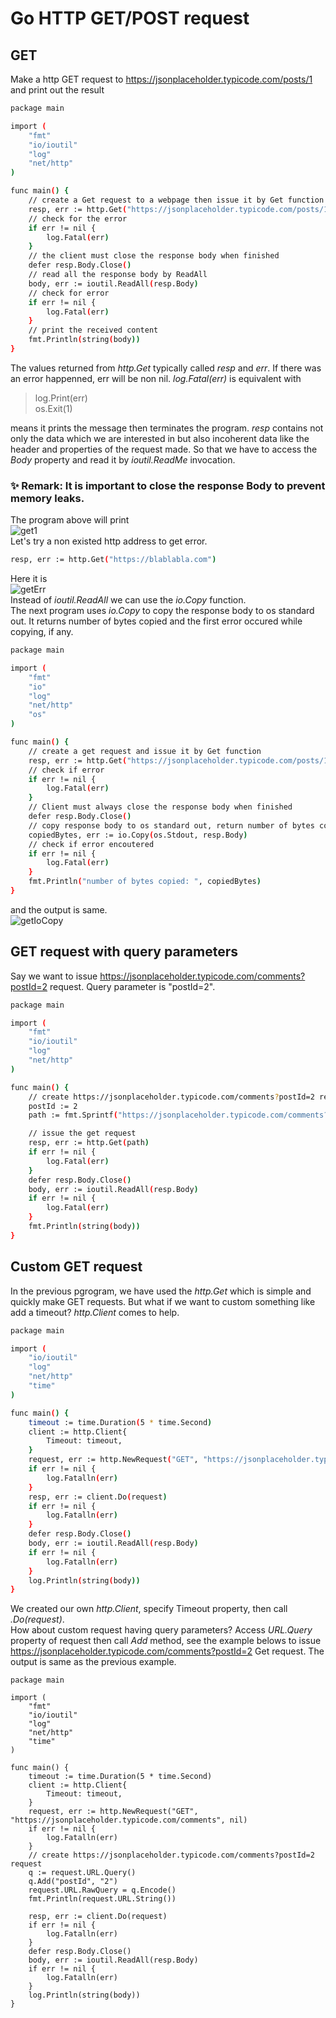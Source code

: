 # Go HTTP GET/POST request
## GET
Make a http GET request to https://jsonplaceholder.typicode.com/posts/1 and print out the result
```sh
package main

import (
	"fmt"
	"io/ioutil"
	"log"
	"net/http"
)

func main() {
	// create a Get request to a webpage then issue it by Get function
	resp, err := http.Get("https://jsonplaceholder.typicode.com/posts/1")
	// check for the error
	if err != nil {
		log.Fatal(err)
	}
	// the client must close the response body when finished
	defer resp.Body.Close()
	// read all the response body by ReadAll
	body, err := ioutil.ReadAll(resp.Body)
	// check for error
	if err != nil {
		log.Fatal(err)
	}
	// print the received content
	fmt.Println(string(body))
}
```
The values returned from _http.Get_ typically called _resp_ and _err_. If there was an error happenned, err will be non nil. _log.Fatal(err)_ is equivalent with 

> log.Print(err)</br>
> os.Exit(1)

means it prints the message then terminates the program.
_resp_ contains not only the data which we are interested in but also incoherent data like the header and properties of the request made. So that we have to access the _Body_ property and read it by _ioutil.ReadMe_ invocation. 

### ✨ Remark: It is important to close the response Body to prevent memory leaks.<br>
The program above will print</br>
![get1](https://user-images.githubusercontent.com/73010204/137583729-3ef9117f-7531-40fb-93b3-dfca5bd0aa49.PNG)</br>
Let's try a non existed http address to get error.
```sh
resp, err := http.Get("https://blablabla.com")
```
Here it is</br>
![getErr](https://user-images.githubusercontent.com/73010204/137584208-7e9a9470-5f03-4581-8840-44e3fccb1830.PNG)</br>
Instead of _ioutil.ReadAll_ we can use the _io.Copy_ function.</br>
The next program uses _io.Copy_ to copy the response body to os standard out. It returns number of bytes copied and the first error occured while copying, if any.
```sh
package main

import (
	"fmt"
	"io"
	"log"
	"net/http"
	"os"
)

func main() {
	// create a get request and issue it by Get function
	resp, err := http.Get("https://jsonplaceholder.typicode.com/posts/1")
	// check if error
	if err != nil {
		log.Fatal(err)
	}
	// Client must always close the response body when finished
	defer resp.Body.Close()
	// copy response body to os standard out, return number of bytes copied and the first error occured while copying
	copiedBytes, err := io.Copy(os.Stdout, resp.Body)
	// check if error encoutered
	if err != nil {
		log.Fatal(err)
	}
	fmt.Println("number of bytes copied: ", copiedBytes)
}
```
and the output is same.</br>
![getIoCopy](https://user-images.githubusercontent.com/73010204/137584618-2bed6d24-7194-4347-9ea9-970a955b037c.PNG)</br>

## GET request with query parameters
Say we want to issue https://jsonplaceholder.typicode.com/comments?postId=2 request. Query parameter is "postId=2".
```sh
package main

import (
	"fmt"
	"io/ioutil"
	"log"
	"net/http"
)

func main() {
	// create https://jsonplaceholder.typicode.com/comments?postId=2 request
	postId := 2
	path := fmt.Sprintf("https://jsonplaceholder.typicode.com/comments?%s%d", "postId=", postId)

	// issue the get request
	resp, err := http.Get(path)
	if err != nil {
		log.Fatal(err)
	}
	defer resp.Body.Close()
	body, err := ioutil.ReadAll(resp.Body)
	if err != nil {
		log.Fatal(err)
	}
	fmt.Println(string(body))
}
```
## Custom GET request
In the previous pgrogram, we have used the _http.Get_ which is simple and quickly make GET requests. But what if we want to custom something like add a timeout? _http.Client_ comes to help.</br>
```sh
package main

import (
	"io/ioutil"
	"log"
	"net/http"
	"time"
)

func main() {
	timeout := time.Duration(5 * time.Second)
	client := http.Client{
		Timeout: timeout,
	}
	request, err := http.NewRequest("GET", "https://jsonplaceholder.typicode.com/users", nil)
	if err != nil {
		log.Fatalln(err)
	}
	resp, err := client.Do(request)
	if err != nil {
		log.Fatalln(err)
	}
	defer resp.Body.Close()
	body, err := ioutil.ReadAll(resp.Body)
	if err != nil {
		log.Fatalln(err)
	}
	log.Println(string(body))
}
```
We created our own _http.Client_, specify Timeout property, then call _.Do(request)_. </br>
How about custom request having query parameters? Access _URL.Query_ property of request then call _Add_ method, see the example belows to issue https://jsonplaceholder.typicode.com/comments?postId=2 Get request. The output is same as the previous example.
```
package main

import (
	"fmt"
	"io/ioutil"
	"log"
	"net/http"
	"time"
)

func main() {
	timeout := time.Duration(5 * time.Second)
	client := http.Client{
		Timeout: timeout,
	}
	request, err := http.NewRequest("GET", "https://jsonplaceholder.typicode.com/comments", nil)
	if err != nil {
		log.Fatalln(err)
	}
	// create https://jsonplaceholder.typicode.com/comments?postId=2 request
	q := request.URL.Query()
	q.Add("postId", "2")
	request.URL.RawQuery = q.Encode()
	fmt.Println(request.URL.String())

	resp, err := client.Do(request)
	if err != nil {
		log.Fatalln(err)
	}
	defer resp.Body.Close()
	body, err := ioutil.ReadAll(resp.Body)
	if err != nil {
		log.Fatalln(err)
	}
	log.Println(string(body))
}



